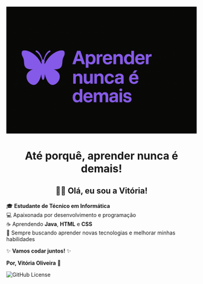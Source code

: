 ![](banner.jpg3)
<h1 align="center">Até porquê, aprender nunca é demais!</h1>
<h2 align="center">🤘🏾 Olá, eu sou a Vitória! </h1>

🎓 **Estudante de Técnico em Informática**  
💻 Apaixonada por desenvolvimento e programação  
☕ Aprendendo **Java**, **HTML** e **CSS**  
🌱 Sempre buscando aprender novas tecnologias e melhorar minhas habilidades

✨ **Vamos codar juntos!** ✨


   **Por, Vitória Oliveira** 🧠

   ![GitHub License](https://img.shields.io/github/license/vitoriaoliveiraxdev/senac-tat)

